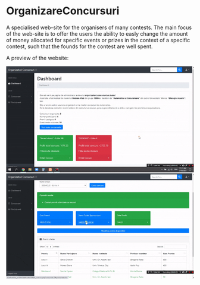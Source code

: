 # OrganizareConcursuri

A specialised web-site for the organisers of many contests. The main focus of the web-site is to offer the users the ability to easly change the amount of money allocated for specific events or prizes in the context of a specific contest, such that the founds for the contest are well spent.

A preview of the website:

![](org-1.gif)
![](org-2.gif)
